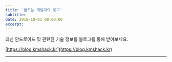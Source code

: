 ```yaml
---
title: '꿈꾸는 개발자의 로그'
subtitle: 
date: 2018-10-01 00:00:00
excerpt: 
---
```


최신 안드로이드 및 관련된 기술 정보를 블로그를 통해 받아보세요.

[https://blog.kmshack.kr](https://blog.kmshack.kr)


---